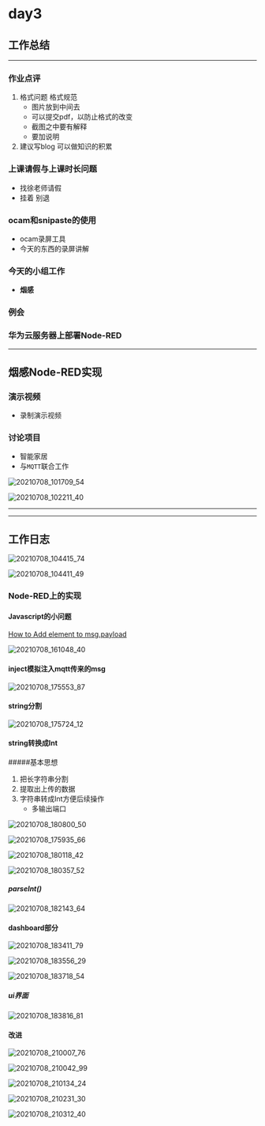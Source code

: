 # day3

## 工作总结
---
### 作业点评

1. 格式问题 格式规范
    - 图片放到中间去
    - 可以提交pdf，以防止格式的改变
    - 截图之中要有解释
    - 要加说明
2. 建议写blog 可以做知识的积累


### 上课请假与上课时长问题
- 找徐老师请假
- 挂着 别退

### ocam和snipaste的使用
- ocam录屏工具
- 今天的东西的录屏讲解

### **今天的小组工作**
- **烟感**

### 例会

### 华为云服务器上部署Node-RED

---
## 烟感Node-RED实现

### 演示视频
- 录制演示视频

### 讨论项目
- 智能家居
- 与`MQTT`联合工作

![20210708_101709_54](images/20210708_101709_54.png)

![20210708_102211_40](images/20210708_102211_40.png)

---
---

## 工作日志

![20210708_104415_74](images/20210708_104415_74.png)

![20210708_104411_49](images/20210708_104411_49.png)


### Node-RED上的实现

#### Javascript的小问题
[How to Add element to msg.payload](https://discourse.nodered.org/t/how-to-add-element-to-msg-payload/3361)

![20210708_161048_40](images/20210708_161048_40.png)

#### inject模拟注入mqtt传来的msg

![20210708_175553_87](images/20210708_175553_87.png)

#### string分割

![20210708_175724_12](images/20210708_175724_12.png)

#### string转换成Int
#####基本思想
1. 把长字符串分割
2. 提取出上传的数据
3. 字符串转成Int方便后续操作
    - 多输出端口

![20210708_180800_50](images/20210708_180800_50.png)

![20210708_175935_66](images/20210708_175935_66.png)

![20210708_180118_42](images/20210708_180118_42.png)

![20210708_180357_52](images/20210708_180357_52.png)

##### parseInt()
![20210708_182143_64](images/20210708_182143_64.png)

#### dashboard部分

![20210708_183411_79](images/20210708_183411_79.png)

![20210708_183556_29](images/20210708_183556_29.png)

![20210708_183718_54](images/20210708_183718_54.png)

##### ui界面

![20210708_183816_81](images/20210708_183816_81.png)
#### 改进

![20210708_210007_76](images/20210708_210007_76.png)

![20210708_210042_99](images/20210708_210042_99.png)

![20210708_210134_24](images/20210708_210134_24.png)

![20210708_210231_30](images/20210708_210231_30.png)

![20210708_210312_40](images/20210708_210312_40.png) 
